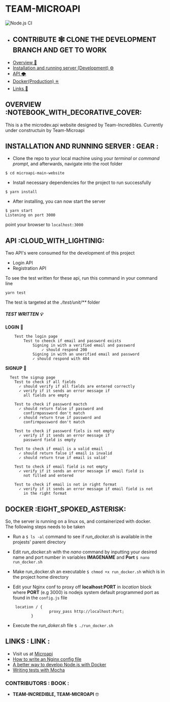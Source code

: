# TEAM-MICROAPI

![Node.js CI](https://github.com/hngi/Team-Incredible-BE/workflows/Node.js%20CI/badge.svg?branch=develop)

-   ## CONTRIBUTE 🕸 CLONE THE DEVELOPMENT BRANCH AND GET TO WORK
-   [Overview :notebook_with_decorative_cover:](#overview-notebook_with_decorative_cover)
-   [Installation and running server (Development) :gear:](#installation-and-running-server-gear)
-   [API :cloud_with_lightning:](#api-cloud_with_lightning)
-   [Docker(Production) :eight_spoked_asterisk:](#docker-eight_spoked_asterisk)
-   [Links :link:](#links-link)

## OVERVIEW :NOTEBOOK_WITH_DECORATIVE_COVER: 
This is a the microdev.api website designed by Team-Incredibles. Currently under constructuin by Team-Microapi

## INSTALLATION AND RUNNING SERVER : GEAR :
* Clone the repo to your local machine using your _terminal_ or _command prompt_, and afterwards, navigate into the root folder  
```shell script
$ cd microapi-main-website
```

* Install necessary dependencies for the project to run successfully
```shell script
$ yarn install
```

* After installing, you can now start the server
```shell script
$ yarn start
Listening on port 3000
```

point your browser to ```localhost:3000```

## API :CLOUD_WITH_LIGHTINIG: 
Two API's were consumed for the development of this project
* Login API
* Registration API  

To see the test written for these api, run this command in your command line
```shell script
yarn test
```
The test is targeted at the _./test/unit/**_ folder

##### TEST WRITTEN  :bulb:

**LOGIN**  :key:

```
    Test the login page
        Test to cheeck if email and password exists
            Signing in with a verified email and password
                ✓ should respond 200
            Signing in with an unerified email and password
            ✓ should respond with 404
``` 

**SIGNUP** :door:

```
  Test the signup page
    Test to check if all fields
      ✓ should verify if all fields are entered correctly
      ✓ verify if it sends an error message if 
        all fields are empty

    Test to check if password mactch
      ✓ should return false if password and 
        confirmpassword don't match
      ✓ should return true if password and 
        confirmpassword don't match
      
    Test to check if password fiels is not empty
      ✓ verify if it sends an error message if 
        password field is empty

    Test to check if email is a valid email
      ✓ should return false if email is invalid
      ✓ should return true if email is valid'

    Test to check if email field is not empty
      ✓ verify if it sends an error message if email field is
        not filled and entered
    
    Test to check if email is not in right format
      ✓ verify if it sends an error message if email field is not
        in the right format
```



##  DOCKER :EIGHT_SPOKED_ASTERISK:  
So, the server is running on a linux os, and containerized with docker.  
The following steps needs to be taken  

* Run a ```$ ls -al``` command to see if _run_docker.sh_ is available in the projests' parent directory

* Edit _run_docker.sh_ with the _nano_ command by inputting your desired name and port number in variables **IMAGENAME** and **Port**
```$ nano run_docker.sh```

* Make run_docker.sh an executable
``$ chmod +x run_docker.sh`` which is in the project home directory

* Edit your Nginx conf to proxy off **localhost:PORT** in _location_ block where 
**PORT** (e.g 3000) is nodejs system default programmed port as found in the ```config.js``` file
    ```
     location / {
                    proxy_pass http://localhost:Port;
            }
    ```

* Execute the _run_doker.sh_ file
```$ ./run_docker.sh```


## LINKS : LINK :

* Visit us at <a href="https://microapi.dev/" target="_blank">Microapi</a>
* <a href="https://www.nginx.com/resources/wiki/start/topics/examples/full/" target="_blank">How to write an Nginx config file</a>
* <a href="https://hackernoon.com/a-better-way-to-develop-node-js-with-docker-cd29d3a0093" target="_blank">A better way to develop Node.js with Docker</a>
* <a href="https://mochajs.org/" target="_blank">Writing tests with Mocha</a>


### CONTRIBUTORS : BOOK :
* **TEAM-INCREDIBLE, TEAM-MICROAPI** :nerd_face:
